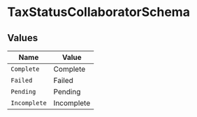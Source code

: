 # TaxStatusCollaboratorSchema


## Values

| Name         | Value        |
| ------------ | ------------ |
| `Complete`   | Complete     |
| `Failed`     | Failed       |
| `Pending`    | Pending      |
| `Incomplete` | Incomplete   |